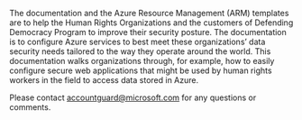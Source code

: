 The documentation and the Azure Resource Management (ARM) templates are to help the Human Rights Organizations and the customers of Defending Democracy Program to improve their security posture. The documentation is to configure Azure services to best meet these organizations’ data security needs tailored to the way they operate around the world. This documentation walks organizations through, for example, how to easily configure secure web applications that might be used by human rights workers in the field to access data stored in Azure.

Please contact accountguard@microsoft.com for any questions or comments.
